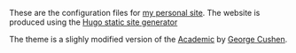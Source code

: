 These are the configuration files for [my personal site](garygbaker.com). The website is produced using the [Hugo static site generator](gohugo.io)

The theme is a slighly modified version of the [Academic](https://github.com/gcushen/hugo-academic) by [George Cushen](https://georgecushen.com/).
